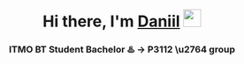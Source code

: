 <h1 align="center">Hi there, I'm <a href="https://t.me/nord_west_zap" target="_blank">Daniil</a> 
<img src="https://github.com/blackcater/blackcater/raw/main/images/Hi.gif" height="32"/></h1>
<h3 align="center">ITMO BT Student Bachelor ♨️ -> P3112 \u2764 group</h3>

